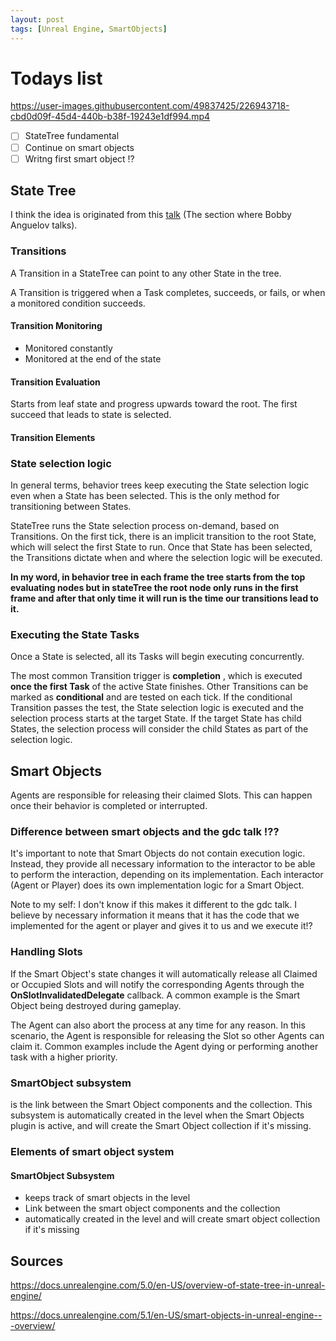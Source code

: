 ```yaml
---
layout: post
tags: [Unreal Engine, SmartObjects]
---
```

# Todays list

https://user-images.githubusercontent.com/49837425/226943718-cbd0d09f-45d4-440b-b38f-19243e1df994.mp4



* [ ] StateTree fundamental
* [ ] Continue on smart objects
* [ ] Writng first smart object !?

## State Tree

I think the idea is originated from this [talk](https://www.gdcvault.com/play/1024218/AI-Arborist-Proper-Cultivation-and) (The section where Bobby Anguelov talks).

### Transitions

A Transition in a StateTree can point to any other State in the tree.

A Transition is triggered when a Task completes, succeeds, or fails, or when a monitored condition succeeds.

#### Transition Monitoring

* Monitored constantly
* Monitored at the end of the state

#### Transition Evaluation

Starts from leaf state and progress upwards toward the root. The first succeed that leads to state is selected.

#### Transition Elements


### State selection logic

In general terms, behavior trees keep executing the State selection logic even when a State has been selected. This is the only method for transitioning between States.

StateTree runs the State selection process on-demand, based on Transitions. On the first tick, there is an implicit transition to the root State, which will select the first State to run. Once that State has been selected, the Transitions dictate when and where the selection logic will be executed.

**In my word, in behavior tree in each frame the tree starts from the top evaluating nodes but in stateTree the root node only runs in the first frame and after that only time it will run is the time our transitions lead to it.**

### Executing the State Tasks

Once a State is selected, all its Tasks will begin executing concurrently.

The most common Transition trigger is  **completion** , which is executed **once the first Task** of the active State finishes. Other Transitions can be marked as **conditional** and are tested on each tick. If the conditional Transition passes the test, the State selection logic is executed and the selection process starts at the target State. If the target State has child States, the selection process will consider the child States as part of the selection logic.

## Smart Objects

Agents are responsible for releasing their claimed Slots. This can happen once their behavior is completed or interrupted.

### Difference between smart objects and the gdc talk !??

It's important to note that Smart Objects do not contain execution logic. Instead, they provide all necessary information to the interactor to be able to perform the interaction, depending on its implementation. Each interactor (Agent or Player) does its own implementation logic for a Smart Object.

Note to my self: I don't know if this makes it different to the gdc  talk. I believe by necessary information it means that it has the code that we implemented for the agent or player and gives it to us and we execute it!?

### Handling Slots

If the Smart Object's state changes it will automatically release all Claimed or Occupied Slots and will notify the corresponding Agents through the **OnSlotInvalidatedDelegate** callback. A common example is the Smart Object being destroyed during gameplay.

The Agent can also abort the process at any time for any reason. In this scenario, the Agent is responsible for releasing the Slot so other Agents can claim it. Common examples include the Agent dying or performing another task with a higher priority.

### **SmartObject subsystem**

is the link between the Smart Object components and the collection. This subsystem is automatically created in the level when the Smart Objects plugin is active, and will create the Smart Object collection if it's missing.

### Elements of smart object system

#### SmartObject Subsystem

* keeps track of smart objects in the level
* Link between the smart object components and the collection
* automatically created in the level and will create smart object collection if it's missing


## Sources

https://docs.unrealengine.com/5.0/en-US/overview-of-state-tree-in-unreal-engine/

https://docs.unrealengine.com/5.1/en-US/smart-objects-in-unreal-engine---overview/
